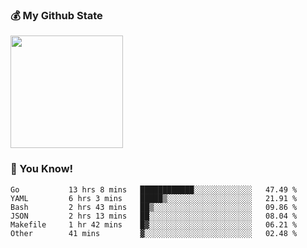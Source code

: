 ### :moneybag: My Github State

<img height="180em" src="https://github-readme-stats.vercel.app/api?username=G-Asura&show_icons=true&hide_border=true&count_private=true&include_all_commits=true" />

### :pill: You Know!
<!--START_SECTION:waka-->

```text
Go           13 hrs 8 mins   ████████████░░░░░░░░░░░░░   47.49 %
YAML         6 hrs 3 mins    █████▒░░░░░░░░░░░░░░░░░░░   21.91 %
Bash         2 hrs 43 mins   ██▒░░░░░░░░░░░░░░░░░░░░░░   09.86 %
JSON         2 hrs 13 mins   ██░░░░░░░░░░░░░░░░░░░░░░░   08.04 %
Makefile     1 hr 42 mins    █▓░░░░░░░░░░░░░░░░░░░░░░░   06.21 %
Other        41 mins         ▓░░░░░░░░░░░░░░░░░░░░░░░░   02.48 %
```

<!--END_SECTION:waka-->

<!--
**G-Asura/G-Asura** is a ✨ _special_ ✨ repository because its `README.md` (this file) appears on your GitHub profile.

Here are some ideas to get you started:

- 🔭 I’m currently working on ...
- 🌱 I’m currently learning ...
- 👯 I’m looking to collaborate on ...
- 🤔 I’m looking for help with ...
- 💬 Ask me about ...
- 📫 How to reach me: ...
- 😄 Pronouns: ...
- ⚡ Fun fact: ...
-->
